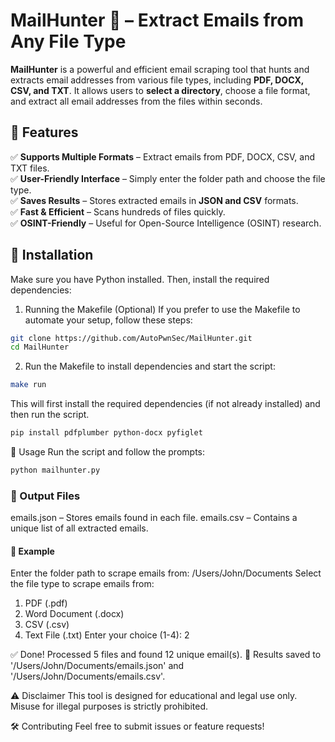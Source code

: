 # MailHunter 🏹 – Extract Emails from Any File Type  

**MailHunter** is a powerful and efficient email scraping tool that hunts and extracts email addresses from various file types, including **PDF, DOCX, CSV, and TXT**. It allows users to **select a directory**, choose a file format, and extract all email addresses from the files within seconds.  
                            
## 🚀 Features  
✅ **Supports Multiple Formats** – Extract emails from PDF, DOCX, CSV, and TXT files.  
✅ **User-Friendly Interface** – Simply enter the folder path and choose the file type.  
✅ **Saves Results** – Stores extracted emails in **JSON and CSV** formats.  
✅ **Fast & Efficient** – Scans hundreds of files quickly.  
✅ **OSINT-Friendly** – Useful for Open-Source Intelligence (OSINT) research.  

## 🔧 Installation  
Make sure you have Python installed. Then, install the required dependencies:  

1. Running the Makefile (Optional)
If you prefer to use the Makefile to automate your setup, follow these steps:
```sh
git clone https://github.com/AutoPwnSec/MailHunter.git
cd MailHunter
```

2. Run the Makefile to install dependencies and start the script:
 ```sh
make run
```
This will first install the required dependencies (if not already installed) and then run the script.


```sh
pip install pdfplumber python-docx pyfiglet
```

📌 Usage
Run the script and follow the prompts:
```sh
python mailhunter.py
```

### 📂 Output Files
emails.json – Stores emails found in each file.
emails.csv – Contains a unique list of all extracted emails.

#### 🎯 Example
Enter the folder path to scrape emails from: /Users/John/Documents
Select the file type to scrape emails from:
1. PDF (.pdf)
2. Word Document (.docx)
3. CSV (.csv)
4. Text File (.txt)
Enter your choice (1-4): 2

✅ Done! Processed 5 files and found 12 unique email(s).
📂 Results saved to '/Users/John/Documents/emails.json' and '/Users/John/Documents/emails.csv'.

⚠️ Disclaimer
This tool is designed for educational and legal use only. Misuse for illegal purposes is strictly prohibited.

🛠 Contributing
Feel free to submit issues or feature requests!

